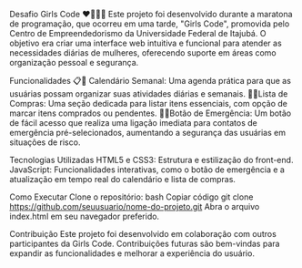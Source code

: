 Desafio Girls Code ❤️💪✨🌸
Este projeto foi desenvolvido durante a maratona de programação, que ocorreu em uma tarde, "Girls Code", promovida pelo Centro de Empreendedorismo da Universidade Federal de Itajubá. O objetivo era criar uma interface web intuitiva e funcional para atender as necessidades diárias de mulheres, oferecendo suporte em áreas como organização pessoal e segurança.

Funcionalidades
📋📌 Calendário Semanal: Uma agenda prática para que as usuárias possam organizar suas atividades diárias e semanais.
🛒📝Lista de Compras: Uma seção dedicada para listar itens essenciais, com opção de marcar itens comprados ou pendentes.
🚨📞Botão de Emergência: Um botão de fácil acesso que realiza uma ligação imediata para contatos de emergência pré-selecionados, aumentando a segurança das usuárias em situações de risco.

Tecnologias Utilizadas
HTML5 e CSS3: Estrutura e estilização do front-end.
JavaScript: Funcionalidades interativas, como o botão de emergência e a atualização em tempo real do calendário e lista de compras.

Como Executar
Clone o repositório:
bash
Copiar código
git clone https://github.com/seuusuario/nome-do-projeto.git
Abra o arquivo index.html em seu navegador preferido.

Contribuição
Este projeto foi desenvolvido em colaboração com outros participantes da Girls Code. Contribuições futuras são bem-vindas para expandir as funcionalidades e melhorar a experiência do usuário.
